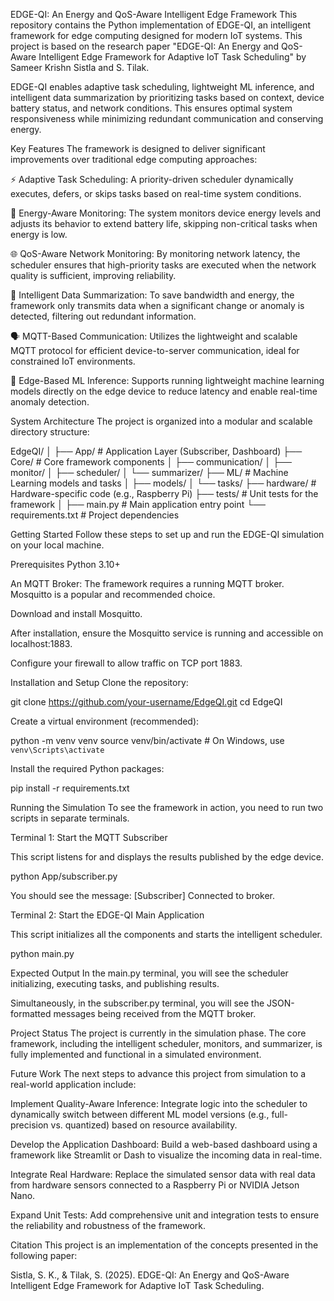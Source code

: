 EDGE-QI: An Energy and QoS-Aware Intelligent Edge Framework
This repository contains the Python implementation of EDGE-QI, an intelligent framework for edge computing designed for modern IoT systems. This project is based on the research paper "EDGE-QI: An Energy and QoS-Aware Intelligent Edge Framework for Adaptive IoT Task Scheduling" by Sameer Krishn Sistla and S. Tilak.

EDGE-QI enables adaptive task scheduling, lightweight ML inference, and intelligent data summarization by prioritizing tasks based on context, device battery status, and network conditions. This ensures optimal system responsiveness while minimizing redundant communication and conserving energy.

Key Features
The framework is designed to deliver significant improvements over traditional edge computing approaches:

⚡️ Adaptive Task Scheduling: A priority-driven scheduler dynamically executes, defers, or skips tasks based on real-time system conditions.

🔋 Energy-Aware Monitoring: The system monitors device energy levels and adjusts its behavior to extend battery life, skipping non-critical tasks when energy is low.

🌐 QoS-Aware Network Monitoring: By monitoring network latency, the scheduler ensures that high-priority tasks are executed when the network quality is sufficient, improving reliability.

🧠 Intelligent Data Summarization: To save bandwidth and energy, the framework only transmits data when a significant change or anomaly is detected, filtering out redundant information.

🗣️ MQTT-Based Communication: Utilizes the lightweight and scalable MQTT protocol for efficient device-to-server communication, ideal for constrained IoT environments.

🤖 Edge-Based ML Inference: Supports running lightweight machine learning models directly on the edge device to reduce latency and enable real-time anomaly detection.

System Architecture
The project is organized into a modular and scalable directory structure:

EdgeQI/
│
├── App/                # Application Layer (Subscriber, Dashboard)
├── Core/               # Core framework components
│   ├── communication/
│   ├── monitor/
│   ├── scheduler/
│   └── summarizer/
├── ML/                 # Machine Learning models and tasks
│   ├── models/
│   └── tasks/
├── hardware/           # Hardware-specific code (e.g., Raspberry Pi)
├── tests/              # Unit tests for the framework
│
├── main.py             # Main application entry point
└── requirements.txt    # Project dependencies

Getting Started
Follow these steps to set up and run the EDGE-QI simulation on your local machine.

Prerequisites
Python 3.10+

An MQTT Broker: The framework requires a running MQTT broker. Mosquitto is a popular and recommended choice.

Download and install Mosquitto.

After installation, ensure the Mosquitto service is running and accessible on localhost:1883.

Configure your firewall to allow traffic on TCP port 1883.

Installation and Setup
Clone the repository:

git clone https://github.com/your-username/EdgeQI.git
cd EdgeQI

Create a virtual environment (recommended):

python -m venv venv
source venv/bin/activate  # On Windows, use `venv\Scripts\activate`

Install the required Python packages:

pip install -r requirements.txt

Running the Simulation
To see the framework in action, you need to run two scripts in separate terminals.

Terminal 1: Start the MQTT Subscriber

This script listens for and displays the results published by the edge device.

python App/subscriber.py

You should see the message: [Subscriber] Connected to broker.

Terminal 2: Start the EDGE-QI Main Application

This script initializes all the components and starts the intelligent scheduler.

python main.py

Expected Output
In the main.py terminal, you will see the scheduler initializing, executing tasks, and publishing results.

Simultaneously, in the subscriber.py terminal, you will see the JSON-formatted messages being received from the MQTT broker.

Project Status
The project is currently in the simulation phase. The core framework, including the intelligent scheduler, monitors, and summarizer, is fully implemented and functional in a simulated environment.

Future Work
The next steps to advance this project from simulation to a real-world application include:

Implement Quality-Aware Inference: Integrate logic into the scheduler to dynamically switch between different ML model versions (e.g., full-precision vs. quantized) based on resource availability.

Develop the Application Dashboard: Build a web-based dashboard using a framework like Streamlit or Dash to visualize the incoming data in real-time.

Integrate Real Hardware: Replace the simulated sensor data with real data from hardware sensors connected to a Raspberry Pi or NVIDIA Jetson Nano.

Expand Unit Tests: Add comprehensive unit and integration tests to ensure the reliability and robustness of the framework.

Citation
This project is an implementation of the concepts presented in the following paper:

Sistla, S. K., & Tilak, S. (2025). EDGE-QI: An Energy and QoS-Aware Intelligent Edge Framework for Adaptive IoT Task Scheduling.

